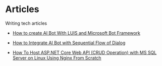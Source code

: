 # Articles
Writing tech articles

* [How to create AI Bot With LUIS and Microsoft Bot Framework](https://github.com/mahedee/Articles/blob/master/how-to-AI-Bot-With-LUIS.md)

* [How to Integrate AI Bot with Sequential Flow of Dialog](https://github.com/mahedee/Articles/blob/master/Integrate-bot-with-sequential-flow-of-dialog.md)

* [How To Host ASP.NET Core Web API (CRUD Operation) with MS SQL Server on Linux Using Nginx From Scratch ](https://github.com/mahedee/Articles/blob/master/HowToHostASP.NETCoreWebAPIwithMSSQLServerOnLinuxWithNginxFromScratch.md)
